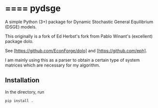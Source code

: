 ====
pydsge
====
A simple Python (3+) package for Dynamic Stochastic General Equilibrium (DSGE) models.

This originally is a fork of Ed Herbst's fork from Pablo Winant's (excellent) package dolo. 

See [https://github.com/EconForge/dolo] and [https://github.com/eph].

I am mainly using this as a parser to obtain a certain type of system matrices which are necessary for my algorithm.

Installation
------------
In the directory, run
```bash
pip install .
```
